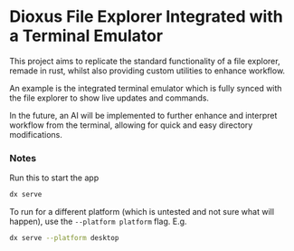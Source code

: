 # Dioxus File Explorer Integrated with a Terminal Emulator

This project aims to replicate the standard functionality of a file explorer, remade in rust, whilst also providing custom utilities to enhance workflow.

An example is the integrated terminal emulator which is fully synced with the file explorer to show live updates and commands.

In the future, an AI will be implemented to further enhance and interpret workflow from the terminal, allowing for quick and easy directory modifications.

### Notes

Run this to start the app

```bash
dx serve
```

To run for a different platform (which is untested and not sure what will happen), use the `--platform platform` flag. E.g.
```bash
dx serve --platform desktop
```

